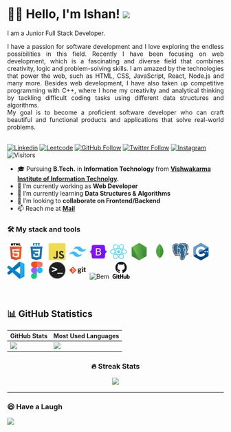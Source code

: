 # :technologist: Hello, I'm Ishan! <img src="https://media.giphy.com/media/hvRJCLFzcasrR4ia7z/giphy.gif" width="30px"/>
  
I am a Junior Full Stack Developer.

<div align = "justify">
  I have a passion for software development and I love exploring the endless possibilities in this field. Recently I have been focusing on web development, which is a fascinating and diverse field that combines creativity, logic and problem-solving skills. I am amazed by the technologies that power the web, such as HTML, CSS, JavaScript, React, Node.js and many more. Besides web development, I have also taken up competitive programming with C++, where I hone my creativity and analytical thinking by tackling difficult coding tasks using different data structures and algorithms.
  <br>
My goal is to become a proficient software developer who can craft beautiful and functional products and applications that solve real-world problems.
  </div>
  <br>

[![Linkedin](https://img.shields.io/badge/-LinkedIn-blue?style=badge&logo=Linkedin&logoColor=white&link=https://www.linkedin.com/in/ishanundre/)](https://www.linkedin.com/in/ishanundre/)
[![Leetcode](https://img.shields.io/badge/-LeetCode-FFA116?style=badge&logo=LeetCode&logoColor=black)](https://leetcode.com/u/IshanUndre/)
[![GitHub Follow](https://img.shields.io/github/followers/ishanundre2004?label=GitHub&style=social)](https://github.com/ishanundre2004)
[![Twitter Follow](https://img.shields.io/twitter/follow/UndreIshan?label=Twitter)](https://x.com/UndreIshan?t=ky2tQ1ojLB_r0yeEnCpW_g&s=09)
[![Instagram](https://img.shields.io/badge/Instagram-E4405F?style=badge&logo=instagram&logoColor=white)](https://www.instagram.com/_ishanundre/)
![Visitors](https://komarev.com/ghpvc/?username=ishanundre2004&color=blue&style=badge&label=Visitors)



- 🎓 Pursuing **B.Tech.** in **Information Technology** from **[Vishwakarma Institute of Information Technolgy](https://vit.ac.in/).**
- 🔭 I’m currently working as **Web Developer**
- 🌱 I’m currently learning **Data Structures & Algorithms**
- 💞️ I’m looking to **collaborate on Frontend/Backend**
- 📫 Reach me at **[Mail](mailto:ishanundre2004@gmail.com)**

<!-- <hr> -->

### 🛠️ My stack and tools
<div>
  <img src="https://github.com/devicons/devicon/blob/master/icons/html5/html5-original-wordmark.svg" title="HTML5" alt="HTML" width="40" height="40"/>&nbsp;
  <img src="https://github.com/devicons/devicon/blob/master/icons/css3/css3-plain-wordmark.svg"  title="CSS3" alt="CSS" width="40" height="40"/>&nbsp;
  <img src="https://github.com/devicons/devicon/blob/master/icons/javascript/javascript-original.svg"  title="JS" alt="JS" width="40" height="40"/>&nbsp;
  <img src="https://github.com/devicons/devicon/blob/master/icons/tailwindcss/tailwindcss-plain.svg" title="Tailwind" alt="Tailwind" width="40" height="40"/>&nbsp;
  <img src="https://github.com/devicons/devicon/blob/master/icons/bootstrap/bootstrap-original.svg" title="bootstrap" alt="bootstrap" width="40" height="40"/>&nbsp;
  <img src="https://github.com/devicons/devicon/blob/master/icons/react/react-original.svg" title="react" alt="react" width="40" height="40"/>&nbsp;
  <img src="https://github.com/devicons/devicon/blob/master/icons/nodejs/nodejs-original.svg" title="nodejs" alt="nodejs" width="40" height="40"/>&nbsp;
  <img src="https://github.com/devicons/devicon/blob/master/icons/mongodb/mongodb-original.svg" title="mongodb" alt="mongodb" width="40" height="40"/>&nbsp;
  <img src="https://github.com/devicons/devicon/blob/master/icons/postgresql/postgresql-original.svg" title="Browserslist" alt="Browserslist" width="40" height="40"/>&nbsp;
  <img src="https://github.com/devicons/devicon/blob/master/icons/cplusplus/cplusplus-original.svg" title="cplusplus" alt="cplusplus" width="40" height="40"/>&nbsp;
  <img src="https://github.com/devicons/devicon/blob/master/icons/vscode/vscode-original.svg" title="Visual Studio Code" alt="Visual Studio Code" width="40" height="40"/>&nbsp;
  <img src="https://github.com/devicons/devicon/blob/master/icons/figma/figma-original.svg" title="Figma" alt="Figma" width="40" height="40"/>&nbsp;
  <img src="https://raw.githubusercontent.com/github/explore/80688e429a7d4ef2fca1e82350fe8e3517d3494d/topics/terminal/terminal.png" title="Terminal" alt="Terminal" width="40" height="40"/>&nbsp;
  <img src="https://github.com/devicons/devicon/blob/master/icons/git/git-original-wordmark.svg" title="Git" alt="Git" width="40" height="40"/>&nbsp;
  <img src="https://api.iconify.design/logos/bem.svg" title="Bem" alt="Bem" width="40" height="40"/>&nbsp;
  <img src="https://github.com/devicons/devicon/blob/master/icons/github/github-original-wordmark.svg" title="Github"  alt="Github" width="40"/>&nbsp;
</div>
<br>
 &nbsp; &nbsp;


## 📊 GitHub Statistics

<div align="center">

| GitHub Stats | Most Used Languages |
|--------------|---------------------|
| <img src="https://github-readme-stats.vercel.app/api?username=ishanundre2004&show_icons=true&theme=dark" height="200"/> | <img src="https://github-readme-stats.vercel.app/api/top-langs/?username=ishanundre2004&layout=compact&theme=dark" height="200"/> |

### 🔥 Streak Stats
<img height="190" src="https://github-readme-streak-stats.herokuapp.com/?user=ishanundre2004&layout=compact&theme=dark">

</div>





  
  <hr>
  
### 😆 Have a Laugh

<img src="https://readme-jokes.vercel.app/api">
